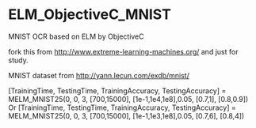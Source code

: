 # ELM_ObjectiveC_MNIST
MNIST OCR based on ELM by ObjectiveC

fork this from http://www.extreme-learning-machines.org/ and just for study.

MNIST dataset from http://yann.lecun.com/exdb/mnist/

[TrainingTime, TestingTime, TrainingAccuracy, TestingAccuracy] = MELM_MNIST25(0, 0, 3, [700,15000], [1e-1,1e4,1e8],0.05, [0.7,1], [0.8,0.9])
Or
[TrainingTime, TestingTime, TrainingAccuracy, TestingAccuracy] = MELM_MNIST25(0, 0, 3, [700,15000], [1e-1,1e3,1e8],0.05, [0.7,6], [0.8,4])
